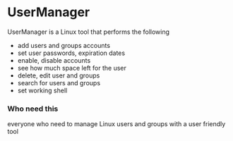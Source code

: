 # UserManager

UserManager is a Linux tool that performs the following

- add users and groups accounts 
- set user passwords, expiration dates
- enable, disable accounts
- see how much space left for the user
- delete, edit user and groups
- search for users and groups 
- set working shell



### Who need this

everyone who need to manage Linux users and groups with a user friendly tool 





